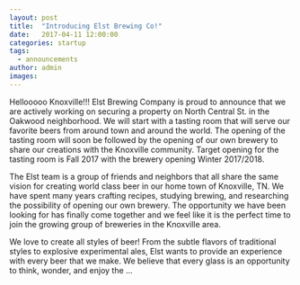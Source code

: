 ```yaml
---
layout: post
title:  "Introducing Elst Brewing Co!"
date:   2017-04-11 12:00:00
categories: startup
tags:
  - announcements
author: admin
images:
---
```


Hellooooo Knoxville!!!  Elst Brewing Company is proud to announce that we are actively working on securing a property on North Central St. in the Oakwood neighborhood.  We will start with a tasting room that will serve our favorite beers from around town and around the world.  The opening of the tasting room will soon be followed by the opening of our own brewery to share our creations with the Knoxville community.  Target opening for the tasting room is Fall 2017 with the brewery opening Winter 2017/2018.

The Elst team is a group of friends and neighbors that all share the same vision for creating world class beer in our home town of Knoxville, TN.  We have spent many years crafting recipes, studying brewing, and researching the possibility of opening our own brewery.  The opportunity we have been looking for has finally come together and we feel like it is the perfect time to join the growing group of breweries in the Knoxville area.

We love to create all styles of beer!  From the subtle flavors of traditional styles to explosive experimental ales, Elst wants to provide an experience with every beer that we make.  We believe that every glass is an opportunity to think, wonder, and enjoy the ...




